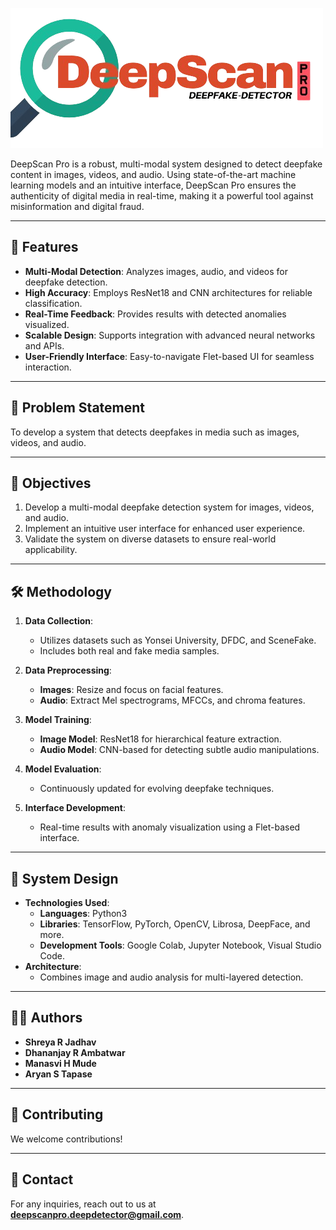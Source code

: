 
![DeepScan Pro](Documents/DS.png)

DeepScan Pro is a robust, multi-modal system designed to detect deepfake content in images, videos, and audio. Using state-of-the-art machine learning models and an intuitive interface, DeepScan Pro ensures the authenticity of digital media in real-time, making it a powerful tool against misinformation and digital fraud.

---

## 🚀 Features

- **Multi-Modal Detection**: Analyzes images, audio, and videos for deepfake detection.
- **High Accuracy**: Employs ResNet18 and CNN architectures for reliable classification.
- **Real-Time Feedback**: Provides results with detected anomalies visualized.
- **Scalable Design**: Supports integration with advanced neural networks and APIs.
- **User-Friendly Interface**: Easy-to-navigate Flet-based UI for seamless interaction.

---

## 🧩 Problem Statement

To develop a system that detects deepfakes in media such as images, videos, and audio.

---

## 🎯 Objectives

1. Develop a multi-modal deepfake detection system for images, videos, and audio.
2. Implement an intuitive user interface for enhanced user experience.
3. Validate the system on diverse datasets to ensure real-world applicability.


---

## 🛠️ Methodology

1. **Data Collection**:
   - Utilizes datasets such as Yonsei University, DFDC, and SceneFake.
   - Includes both real and fake media samples.

2. **Data Preprocessing**:
   - **Images**: Resize and focus on facial features.
   - **Audio**: Extract Mel spectrograms, MFCCs, and chroma features.

3. **Model Training**:
   - **Image Model**: ResNet18 for hierarchical feature extraction.
   - **Audio Model**: CNN-based for detecting subtle audio manipulations.

4. **Model Evaluation**:
   - Continuously updated for evolving deepfake techniques.

5. **Interface Development**:
   - Real-time results with anomaly visualization using a Flet-based interface.

---

## 🔧 System Design

- **Technologies Used**:
  - **Languages**: Python3
  - **Libraries**: TensorFlow, PyTorch, OpenCV, Librosa, DeepFace, and more.
  - **Development Tools**: Google Colab, Jupyter Notebook, Visual Studio Code.
- **Architecture**:
  - Combines image and audio analysis for multi-layered detection.


---

## 🧑‍💻 Authors

- **Shreya R Jadhav**
- **Dhananjay R Ambatwar**
- **Manasvi H Mude**
- **Aryan S Tapase**

---

## 🌟 Contributing

We welcome contributions! 

---

## 📧 Contact

For any inquiries, reach out to us at **[deepscanpro.deepdetector@gmail.com](mailto:deepscanpro.deepdetector@gmail.com)**.



